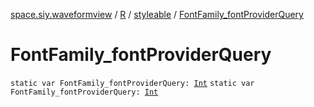 [space.siy.waveformview](../../index.md) / [R](../index.md) / [styleable](index.md) / [FontFamily_fontProviderQuery](./-font-family_font-provider-query.md)

# FontFamily_fontProviderQuery

`static var FontFamily_fontProviderQuery: `[`Int`](https://kotlinlang.org/api/latest/jvm/stdlib/kotlin/-int/index.html)
`static var FontFamily_fontProviderQuery: `[`Int`](https://kotlinlang.org/api/latest/jvm/stdlib/kotlin/-int/index.html)